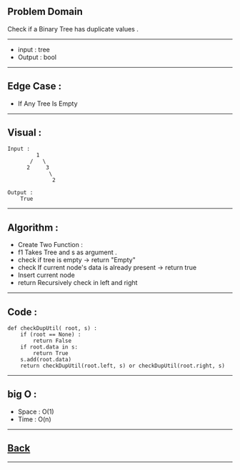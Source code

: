 ## Problem Domain
Check if a Binary Tree has duplicate values .

---
- input : tree
- Output : bool

---
## Edge Case :
- If Any Tree Is Empty

---
## Visual :
```
Input :
         1
       /   \
      2     3
             \
              2               

```

```
Output :
    True                
```

---
## Algorithm : 
- Create Two Function :
- f1 Takes Tree and s as argument .
- check if tree is empty -> return "Empty"
- check If current node's data is already present -> return true
- Insert current node
- return Recursively check in left and right

---
## Code :
```
def checkDupUtil( root, s) :
    if (root == None) :
        return False
    if root.data in s:
        return True
    s.add(root.data)
    return checkDupUtil(root.left, s) or checkDupUtil(root.right, s)

```

---
## big O : 
- Space : O(1)
- Time : O(n)

---
## [Back](./README.md)

---
